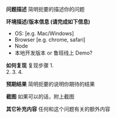 **问题描述**
简明扼要的描述你的问题


**环境描述/版本信息 (请完成如下信息)**
 - OS: [e.g. Mac/Windows]
 - Browser [e.g. chrome, safari]
 - Node 
 - 本地开发版本 or 鲁班线上 Demo?

**如何复现**
复现步骤
1.  
2. 
3. 
4. 

**预期结果**
简明扼要的说明你期待的结果

**截图**
如果可以的话，附上截图



**其它补充内容**
任何和这个问题有关的额外内容
